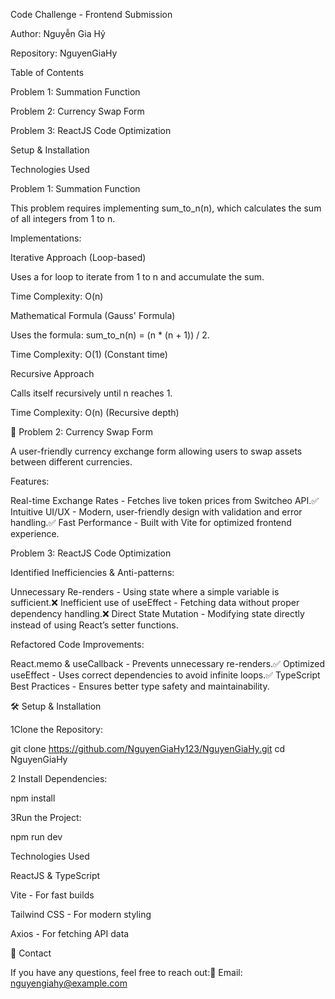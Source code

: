 Code Challenge - Frontend Submission

Author: Nguyễn Gia Hỷ

Repository: NguyenGiaHy

Table of Contents

Problem 1: Summation Function

Problem 2: Currency Swap Form

Problem 3: ReactJS Code Optimization

Setup & Installation

Technologies Used

Problem 1: Summation Function

This problem requires implementing sum_to_n(n), which calculates the sum of all integers from 1 to n.

Implementations:

Iterative Approach (Loop-based)

Uses a for loop to iterate from 1 to n and accumulate the sum.

Time Complexity: O(n)

Mathematical Formula (Gauss' Formula)

Uses the formula: sum_to_n(n) = (n * (n + 1)) / 2.

Time Complexity: O(1) (Constant time)

Recursive Approach

Calls itself recursively until n reaches 1.

Time Complexity: O(n) (Recursive depth)

💱 Problem 2: Currency Swap Form

A user-friendly currency exchange form allowing users to swap assets between different currencies.

Features:

Real-time Exchange Rates - Fetches live token prices from Switcheo API.✅ Intuitive UI/UX - Modern, user-friendly design with validation and error handling.✅ Fast Performance - Built with Vite for optimized frontend experience.

 Problem 3: ReactJS Code Optimization

Identified Inefficiencies & Anti-patterns:

Unnecessary Re-renders - Using state where a simple variable is sufficient.❌ Inefficient use of useEffect - Fetching data without proper dependency handling.❌ Direct State Mutation - Modifying state directly instead of using React’s setter functions.

Refactored Code Improvements:

React.memo & useCallback - Prevents unnecessary re-renders.✅ Optimized useEffect - Uses correct dependencies to avoid infinite loops.✅ TypeScript Best Practices - Ensures better type safety and maintainability.

🛠️ Setup & Installation

1️Clone the Repository:

git clone https://github.com/NguyenGiaHy123/NguyenGiaHy.git
cd NguyenGiaHy

2 Install Dependencies:

npm install

3Run the Project:

npm run dev

 Technologies Used

ReactJS & TypeScript

Vite - For fast builds

Tailwind CSS - For modern styling

Axios - For fetching API data

📩 Contact

If you have any questions, feel free to reach out:📧 Email: nguyengiahy@example.com

